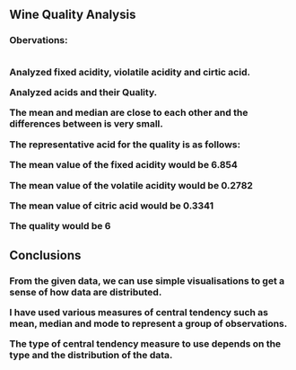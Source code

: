 <h2>Wine Quality Analysis</h2>
<h3>Obervations: <br>

<br>

Analyzed fixed acidity, violatile acidity and cirtic acid.

Analyzed acids and their Quality.

The mean and median are close to each other and the differences between is very small.

The representative acid for the quality is as follows:

The mean value of the fixed acidity would be 6.854

The mean value of the volatile acidity would be 0.2782

The mean value of citric acid would be 0.3341

The quality would be 6
</h3>
<h2>Conclusions</h2>
<h3>
From the given data, we can use simple visualisations to get a sense of how data are distributed.
 <br>

I have used various measures of central tendency such as mean, median and mode to represent a group of observations.
<br>

The type of central tendency measure to use depends on the type and the distribution of the data.
</h3>
